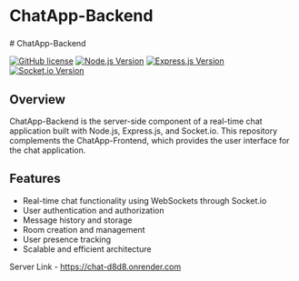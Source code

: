 # ChatApp-Backend
<h3></h3>
# ChatApp-Backend

[![GitHub license](https://img.shields.io/badge/license-MIT-blue.svg)](https://github.com/yourusername/ChatApp-Backend/blob/master/LICENSE)
[![Node.js Version](https://img.shields.io/badge/Node.js-14.17.6-brightgreen)](https://nodejs.org/)
[![Express.js Version](https://img.shields.io/badge/Express.js-4.17.1-lightgrey)](https://expressjs.com/)
[![Socket.io Version](https://img.shields.io/badge/Socket.io-4.2.1-orange)](https://socket.io/)

## Overview

ChatApp-Backend is the server-side component of a real-time chat application built with Node.js, Express.js, and Socket.io. This repository complements the ChatApp-Frontend, which provides the user interface for the chat application.

## Features

- Real-time chat functionality using WebSockets through Socket.io
- User authentication and authorization
- Message history and storage
- Room creation and management
- User presence tracking
- Scalable and efficient architecture

Server Link - https://chat-d8d8.onrender.com
